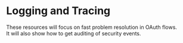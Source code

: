 # Logging and Tracing

These resources will focus on fast problem resolution in OAuth flows.\
It will also show how to get auditing of security events.